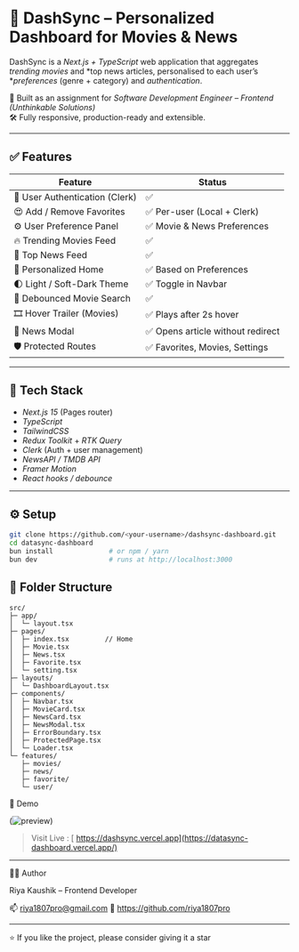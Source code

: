 # 🚀 DashSync – Personalized Dashboard for Movies & News

DashSync is a *Next.js + TypeScript* web application that aggregates *trending movies* and *top news articles, personalised to each user’s **preferences* (genre + category) and *authentication*.

🙋 Built as an assignment for *Software Development Engineer – Frontend (Unthinkable Solutions)*  
🛠 Fully responsive, production-ready and extensible.

---

## ✅ Features

| Feature | Status |
|--------|--------|
| 🔐 User Authentication (Clerk) | ✅ |
| 😍 Add / Remove Favorites | ✅ Per-user (Local + Clerk) |
| ⚙ User Preference Panel | ✅ Movie & News Preferences |
| 🔥 Trending Movies Feed | ✅ |
| 📰 Top News Feed | ✅ |
| 🧠 Personalized Home | ✅ Based on Preferences |
| 🌓 Light / Soft-Dark Theme | ✅ Toggle in Navbar |
| 🔎 Debounced Movie Search | ✅ |
| 🎞 Hover Trailer (Movies) | ✅ Plays after 2s hover |
| 💬 News Modal | ✅ Opens article without redirect |
| 🛡 Protected Routes | ✅ Favorites, Movies, Settings |

---

## 🧱 Tech Stack

- *Next.js 15* (Pages router)
- *TypeScript*
- *TailwindCSS*
- *Redux Toolkit* + *RTK Query*
- *Clerk* (Auth + user management)
- *NewsAPI / TMDB API*
- *Framer Motion*
- *React hooks / debounce*

---

## ⚙ Setup

```bash
git clone https://github.com/<your-username>/dashsync-dashboard.git
cd datasync-dashboard
bun install              # or npm / yarn
bun dev                  # runs at http://localhost:3000
````
## 📁 Folder Structure
````
src/
├─ app/
│  └─ layout.tsx
├─ pages/
│  ├─ index.tsx         // Home
│  ├─ Movie.tsx
│  ├─ News.tsx
│  ├─ Favorite.tsx
│  └─ setting.tsx
├─ layouts/
│  └─ DashboardLayout.tsx
├─ components/
│  ├─ Navbar.tsx
│  ├─ MovieCard.tsx
│  ├─ NewsCard.tsx
│  ├─ NewsModal.tsx
│  ├─ ErrorBoundary.tsx
│  ├─ ProtectedPage.tsx
│  └─ Loader.tsx
└─ features/
   ├─ movies/
   ├─ news/
   ├─ favorite/
   └─ user/
````
📸 Demo

(![preview](image-1.png))

> Visit Live : 
[ https://dashsync.vercel.app](https://datasync-dashboard.vercel.app/)


---

👩‍💻 Author

Riya Kaushik – Frontend Developer

📫 riya1807pro@gmail.com
🔗 https://github.com/riya1807pro


---

⭐ If you like the project, please consider giving it a star